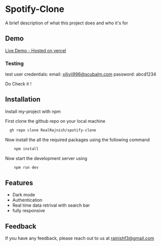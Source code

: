 # Spotify-Clone

A brief description of what this project does and who it's for

## Demo

[Live Demo - Hosted on vercel](http://spotify-clone-rj.vercel.app/)

### Testing
test user credentials:
email: xilivij996@scubalm.com
password: abcd1234

Do Check it !

## Installation

Install my-project with npm

First clone the github repo on your local machine

```bash
  gh repo clone RealRajnish/spotify-clone
```

Now install the all the required packages using the following command

```bash
    npm install
```

Now start the development server using

```bash
    npm run dev
```

## Features

- Dark mode
- Authentication
- Real time data retrival with search bar
- fully responsive

## Feedback

If you have any feedback, please reach out to us at rajnishf3@gmail.com
